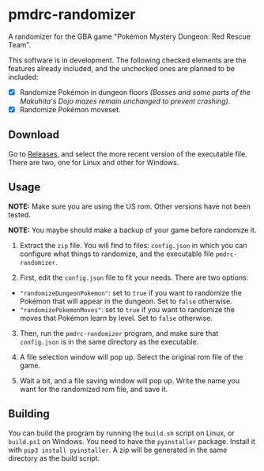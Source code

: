 # pmdrc-randomizer

A randomizer for the GBA game "Pokémon Mystery Dungeon: Red Rescue Team".

This software is in development. The following checked elements are the features already included, and the unchecked ones are planned to be included:

- [X] Randomize Pokémon in dungeon floors *(Bosses and some parts of the Makuhita's Dojo mazes remain unchanged to prevent crashing)*.
- [X] Randomize Pokémon moveset.

## Download

Go to [Releases](https://github.com/Suguivy/pmdrc-randomizer/releases), and select the more recent version of the executable file. There are two, one for Linux and other for Windows.

## Usage

**NOTE:** Make sure you are using the US rom. Other versions have not been tested.

**NOTE:** You maybe should make a backup of your game before randomize it.

1. Extract the `zip` file. You will find to files: `config.json` in which you can configure what things to randomize, and the executable file `pmdrc-randomizer`.

2. First, edit the `config.json` file to fit your needs. There are two options:
- `"randomizeDungeonPokemon"`: set to `true` if you want to randomize the Pokémon that will appear in the dungeon. Set to `false` otherwise.
- `"randomizePokemonMoves"`: set to `true` if you want to randomize the moves that Pokémon learn by level. Set to `false` otherwise.

3. Then, run the `pmdrc-randomizer` program, and make sure that `config.json` is in the same directory as the executable.

4. A file selection window will pop up. Select the original rom file of the game.

5. Wait a bit, and a file saving window will pop up. Write the name you want for the randomized rom file, and save it.

## Building

You can build the program by running the `build.sh` script on Linux, or `build.ps1` on Windows. You need to have the `pyinstaller` package. Install it with `pip3 install pyinstaller`. A zip will be generated in the same directory as the build script.
